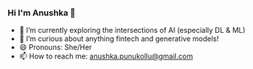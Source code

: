 ### Hi I'm Anushka 👋
<!--
**Anushka-Punukollu/Anushka-Punukollu** is a ✨ _special_ ✨ repository because its `README.md` (this file) appears on your GitHub profile.
-->
- 🌱 I’m currently exploring the intersections of AI (especially DL & ML)  
- 💬 I’m curious about anything fintech and generative models! 
- 😄 Pronouns: She/Her
- 📫 How to reach me: anushka.punukollu@gmail.com
